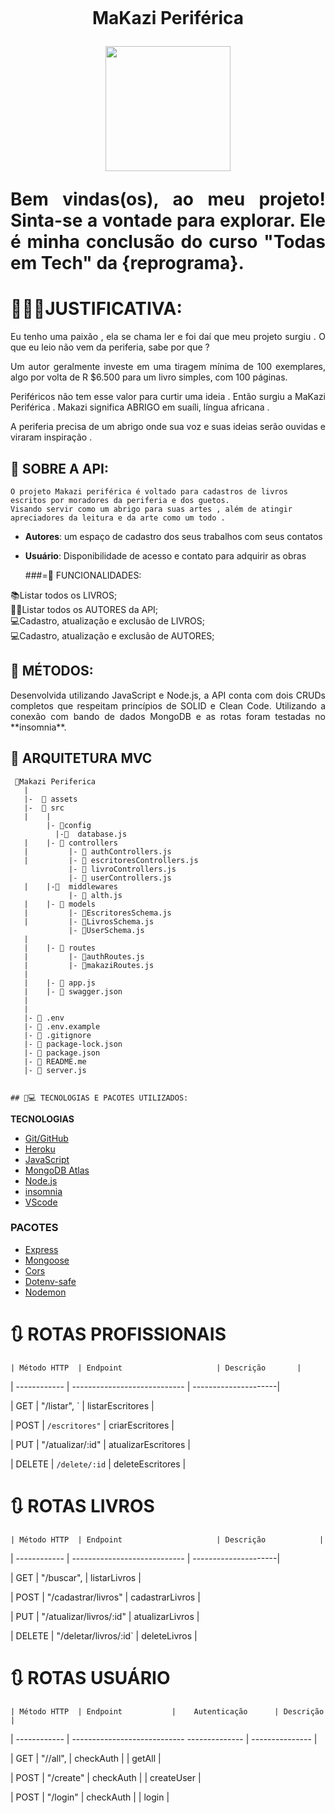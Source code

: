 <h1 align="center">
    <br>
    <p align="center">MaKazi Periférica<p>
</h1.>

<div align="center">
<img src="https://user-images.githubusercontent.com/97898121/208215363-0e116c95-faea-429f-b60e-2640158690df.jpg" width="200px" />
</div>


<p align="justify"> Bem vindas(os), ao meu projeto! Sinta-se a vontade para explorar.
            Ele é minha conclusão do curso "Todas em Tech" da {reprograma}. 

    
    
 # 💁🏾‍♀️JUSTIFICATIVA:
    
 <p align="justify"> 
 Eu tenho uma paixão , ela se chama ler e foi daí que meu projeto surgiu . O que eu leio não vem da periferia, sabe por que ? 
 <p align="justify">    
Um autor geralmente investe em uma tiragem mínima de 100 exemplares, algo por volta de R $6.500 para um livro simples, com 100 páginas.
<p align="justify">     
Periféricos não tem esse valor para curtir uma ideia . Então surgiu a MaKazi Periférica . Makazi significa ABRIGO em suaíli, língua africana . 
<p align="justify">    
A periferia precisa de um abrigo onde sua voz e suas ideias serão ouvidas e viraram inspiração .
    
 ## 🔎 SOBRE A API:    
    O projeto Makazi periférica é voltado para cadastros de livros escritos por moradores da periferia e dos guetos.
    Visando servir como um abrigo para suas artes , além de atingir apreciadores da leitura e da arte como um todo . 

 - **Autores**: um espaço de cadastro dos seus trabalhos com seus contatos 
 - **Usuário**: Disponibilidade de acesso e contato para adquirir as obras

  
    
    ###=📳 FUNCIONALIDADES:
    
📚Listar todos os LIVROS;                                        
✍🏾Listar todos os AUTORES da API;          
💻Cadastro, atualização e exclusão de LIVROS;                                             
💻Cadastro, atualização e exclusão de AUTORES;



## 📌 MÉTODOS:
<p align="justify">
Desenvolvida utilizando JavaScript e Node.js, a API conta com dois CRUDs completos que respeitam princípios de SOLID e Clean Code. Utilizando a conexão com bando de dados MongoDB e as rotas foram testadas no **insomnia**.

## 📂 ARQUITETURA MVC
```
 📁Makazi Periferica
   |
   |-  📁 assets
   |-  📁 src
   |    |
        |- 📂config
          |-📑  database.js
   |    |- 📁 controllers
   |         |- 📑 authControllers.js
   |         |- 📑 escritoresControllers.js
             |- 📑 livroControllers.js
             |- 📑 userControllers.js
   |    |-📂  middlewares
             |- 📑 alth.js
   |    |- 📁 models
   |         |- 📑EscritoresSchema.js
   |         |- 📑LivrosSchema.js
             |- 📑UserSchema.js
   |
   |    |- 📁 routes
   |         |- 📑authRoutes.js 
   |         |- 📑makaziRoutes.js
   |
   |    |- 📑 app.js
   |    |- 📑 swagger.json
   |
   |
   |- 📑 .env
   |- 📑 .env.example
   |- 📑 .gitignore
   |- 📑 package-lock.json
   |- 📑 package.json
   |- 📑 README.me
   |- 📑 server.js
     
```

    
    ## 👨💻 TECNOLOGIAS E PACOTES UTILIZADOS:


**TECNOLOGIAS**

- [Git/GitHub](https://github.com/)
- [Heroku](https://dashboard.heroku.com/apps)
- [JavaScript](https://www.javascript.com/)
- [MongoDB Atlas](https://www.mongodb.com/cloud/atlas)
- [Node.js](https://nodejs.org/en/)
- [insomnia](https://docs.insomnia.rest/insomnia/get-started)
- [VScode](https://code.visualstudio.com/)  

### PACOTES

- [Express](https://expressjs.com/pt-br/)
- [Mongoose](https://mongoosejs.com/)
- [Cors](https://www.npmjs.com/package/cors)
- [Dotenv-safe](https://www.npmjs.com/package/dotenv)
- [Nodemon](https://www.npmjs.com/package/nodemon)




# 🔃 ROTAS  PROFISSIONAIS
    
    
    | Método HTTP  | Endpoint                     | Descrição       |                               
| ------------ | ----------------------------  | ---------------------|        
    
| GET          | "/listar", `                  |   listarEscritores     |  
    
| POST         | `/escritores"`                |    criarEscritores     |  
    
| PUT          | "/atualizar/:id"              | atualizarEscritores    |  
    
| DELETE       | `/delete/:id`                 | deleteEscritores       |                                                        
    
    
    
# 🔃 ROTAS LIVROS
    
    
    | Método HTTP  | Endpoint                     | Descrição            |
    
| ------------ | ----------------------------  | ---------------------|
    
| GET          | "/buscar",                    |   listarLivros       |
    
| POST         | "/cadastrar/livros"           |   cadastrarLivros    |
    
| PUT          | "/atualizar/livros/:id"       |  atualizarLivros     |
    
| DELETE       | "/deletar/livros/:id`         |  deleteLivros        |   
    
    
 # 🔃 ROTAS USUÁRIO   
    
    
  
    | Método HTTP  | Endpoint           |    Autenticação      | Descrição            |
    
| ------------ | ---------------------------- --------------   | --------------- |
    
| GET          | "//all",              | checkAuth    |        |   getAll        |
    
| POST         | "/create"             |  checkAuth   |        |   createUser    |
    
| POST         | "/login"              |  checkAuth   |        |   login         |


    
    
    
    
   
    
    
    
    
    
    
    
    
    
    
    
    
    
    
    
    
    
    
    
